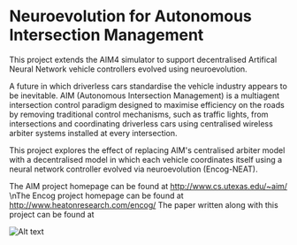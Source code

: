 # Neuroevolution for Autonomous Intersection Management

This project extends the AIM4 simulator to support decentralised Artifical Neural Network vehicle controllers evolved using neuroevolution.

A future in which driverless cars standardise the vehicle industry appears to be inevitable. AIM (Autonomous Intersection Management) is a multiagent intersection control paradigm designed to maximise efficiency on the roads by removing traditional control mechanisms, such as traffic lights, from intersections and coordinating driverless cars using centralised wireless arbiter systems installed at every intersection.

This project explores the effect of replacing AIM's centralised arbiter model with a decentralised model in which each vehicle coordinates itself using a neural network controller evolved via neuroevolution (Encog-NEAT).


The AIM project homepage can be found at http://www.cs.utexas.edu/~aim/
\nThe Encog project homepage can be found at http://www.heatonresearch.com/encog/
The paper written along with this project can be found at 

![Alt text](NEAT%demo.gif?raw=true "Optional Title")
